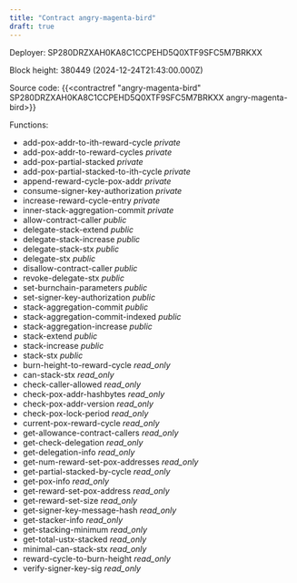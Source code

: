 ```yaml
---
title: "Contract angry-magenta-bird"
draft: true
---
```

Deployer: SP280DRZXAH0KA8C1CCPEHD5Q0XTF9SFC5M7BRKXX


 



Block height: 380449 (2024-12-24T21:43:00.000Z)

Source code: {{<contractref "angry-magenta-bird" SP280DRZXAH0KA8C1CCPEHD5Q0XTF9SFC5M7BRKXX angry-magenta-bird>}}

Functions:

* add-pox-addr-to-ith-reward-cycle _private_
* add-pox-addr-to-reward-cycles _private_
* add-pox-partial-stacked _private_
* add-pox-partial-stacked-to-ith-cycle _private_
* append-reward-cycle-pox-addr _private_
* consume-signer-key-authorization _private_
* increase-reward-cycle-entry _private_
* inner-stack-aggregation-commit _private_
* allow-contract-caller _public_
* delegate-stack-extend _public_
* delegate-stack-increase _public_
* delegate-stack-stx _public_
* delegate-stx _public_
* disallow-contract-caller _public_
* revoke-delegate-stx _public_
* set-burnchain-parameters _public_
* set-signer-key-authorization _public_
* stack-aggregation-commit _public_
* stack-aggregation-commit-indexed _public_
* stack-aggregation-increase _public_
* stack-extend _public_
* stack-increase _public_
* stack-stx _public_
* burn-height-to-reward-cycle _read_only_
* can-stack-stx _read_only_
* check-caller-allowed _read_only_
* check-pox-addr-hashbytes _read_only_
* check-pox-addr-version _read_only_
* check-pox-lock-period _read_only_
* current-pox-reward-cycle _read_only_
* get-allowance-contract-callers _read_only_
* get-check-delegation _read_only_
* get-delegation-info _read_only_
* get-num-reward-set-pox-addresses _read_only_
* get-partial-stacked-by-cycle _read_only_
* get-pox-info _read_only_
* get-reward-set-pox-address _read_only_
* get-reward-set-size _read_only_
* get-signer-key-message-hash _read_only_
* get-stacker-info _read_only_
* get-stacking-minimum _read_only_
* get-total-ustx-stacked _read_only_
* minimal-can-stack-stx _read_only_
* reward-cycle-to-burn-height _read_only_
* verify-signer-key-sig _read_only_
